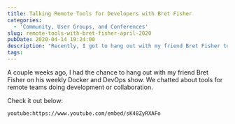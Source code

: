 ```yaml
---
title: Talking Remote Tools for Developers with Bret Fisher
categories:
  - 'Community, User Groups, and Conferences'
slug: remote-tools-with-bret-fisher-april-2020
pubDate: 2020-04-14 19:24:00
description: "Recently, I got to hang out with my friend Bret Fisher to talk about remote tools for developers."
tags: 
---
```


A couple weeks ago, I had the chance to hang out with my friend Bret Fisher on his weekly Docker and DevOps show.  We chatted about tools for remote teams doing development or collaboration.  

Check it out below:

`youtube:https://www.youtube.com/embed/sK48ZyRXAFo`

